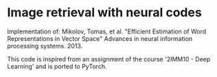 # Image retrieval with neural codes

Implementation of: 
Mikolov, Tomas, et al. "Efficient Estimation of Word Representations in Vector Space" Advances in neural information processing systems. 2013.

This code is inspired from an assignment of the course '2IMM10 - Deep Learning' and is ported to PyTorch.
